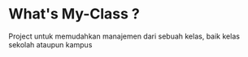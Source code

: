 # What's My-Class ?
Project untuk memudahkan manajemen dari sebuah kelas, baik kelas sekolah ataupun kampus

